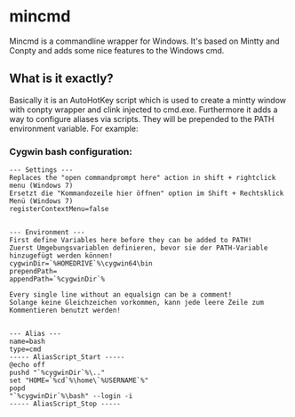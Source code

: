 # mincmd
Mincmd is a commandline wrapper for Windows. It's based on Mintty and Conpty and adds some nice features to the Windows cmd.

## What is it exactly?
Basically it is an AutoHotKey script which is used to create a mintty window with conpty wrapper and clink injected to cmd.exe. Furthermore it adds a way to configure aliases via scripts. They will be prepended to the PATH environment variable. For example:

### Cygwin bash configuration:
```
--- Settings ---
Replaces the "open commandprompt here" action in shift + rightclick menu (Windows 7)
Ersetzt die "Kommandozeile hier öffnen" option im Shift + Rechtsklick Menü (Windows 7)
registerContextMenu=false


--- Environment ---
First define Variables here before they can be added to PATH!
Zuerst Umgebungsvariablen definieren, bevor sie der PATH-Variable hinzugefügt werden können!
cygwinDir=`%HOMEDRIVE`%\cygwin64\bin
prependPath=
appendPath=`%cygwinDir`%

Every single line without an equalsign can be a comment!
Solange keine Gleichzeichen vorkommen, kann jede leere Zeile zum Kommentieren benutzt werden!


--- Alias ---
name=bash
type=cmd
----- AliasScript_Start -----
@echo off
pushd "`%cygwinDir`%\.."
set "HOME=`%cd`%\home\`%USERNAME`%"
popd
"`%cygwinDir`%\bash" --login -i
----- AliasScript_Stop -----
```
